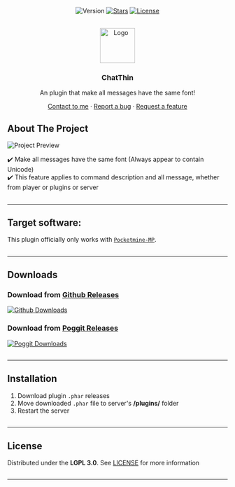 <!-- PROJECT BADGES -->
<div align="center">

![Version][version-badge]
[![Stars][stars-badge]][stars-url]
[![License][license-badge]][license-url]

</div>


<!-- PROJECT LOGO -->
<br />
<div align="center">
  <img src="https://raw.githubusercontent.com/presentkim-pm/ChatThin/main/assets/icon.png" alt="Logo" width="80" height="80">
  <h3>ChatThin</h3>
  <p align="center">
    An plugin that make all messages have the same font!

[Contact to me][author-discord] · [Report a bug][issues-url] · [Request a feature][issues-url]

  </p>
</div>


<!-- ABOUT THE PROJECT -->

## About The Project

![Project Preview][project-preview]

:heavy_check_mark: Make all messages have the same font (Always appear to contain Unicode)  
:heavy_check_mark: This feature applies to command description and all message, whether from player or plugins or server

##

-----

## Target software:

This plugin officially only works with [`Pocketmine-MP`](https://github.com/pmmp/PocketMine-MP/).

##

-----

## Downloads

### Download from [Github Releases][releases-url]

[![Github Downloads][release-badge]][releases-url]

###

### Download from [Poggit Releases][poggit-release-url]

[![Poggit Downloads][poggit-downloads-badge]][poggit-release-url]

##

-----

## Installation

1) Download plugin `.phar` releases
2) Move downloaded `.phar` file to server's **/plugins/** folder
3) Restart the server

##

-----

## License

Distributed under the **LGPL 3.0**. See [LICENSE][license-url] for more information

##

-----

[author-discord]: https://discordapp.com/users/345772340279508993

[poggit-ci-badge]: https://poggit.pmmp.io/ci.shield/presentkim-pm/ChatThin/ChatThin?style=for-the-badge

[poggit-version-badge]: https://poggit.pmmp.io/shield.api/ChatThin?style=for-the-badge

[poggit-downloads-badge]: https://poggit.pmmp.io/shield.dl.total/ChatThin?style=for-the-badge

[version-badge]: https://img.shields.io/github/v/release/presentkim-pm/ChatThin?display_name=tag&style=for-the-badge&label=VERSION

[release-badge]: https://img.shields.io/github/downloads/presentkim-pm/ChatThin/total?style=for-the-badge&label=GITHUB%20

[stars-badge]: https://img.shields.io/github/stars/presentkim-pm/ChatThin.svg?style=for-the-badge

[license-badge]: https://img.shields.io/github/license/presentkim-pm/ChatThin.svg?style=for-the-badge

[poggit-ci-url]: https://poggit.pmmp.io/ci/presentkim-pm/ChatThin/ChatThin

[poggit-release-url]: https://poggit.pmmp.io/p/ChatThin

[stars-url]: https://github.com/presentkim-pm/ChatThin/stargazers

[releases-url]: https://github.com/presentkim-pm/ChatThin/releases

[issues-url]: https://github.com/presentkim-pm/ChatThin/issues

[license-url]: https://github.com/presentkim-pm/ChatThin/blob/main/LICENSE

[project-icon]: https://raw.githubusercontent.com/presentkim-pm/ChatThin/main/assets/icon.png

[project-preview]: https://raw.githubusercontent.com/presentkim-pm/ChatThin/main/assets/preview.gif
